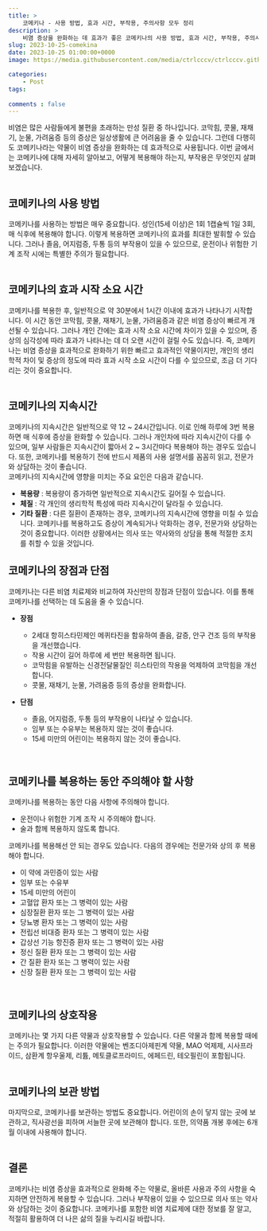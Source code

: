 ```yaml
---
title: >
    코메키나 - 사용 방법, 효과 시간, 부작용, 주의사항 모두 정리
description: > 
    비염 증상을 완화하는 데 효과가 좋은 코메키나의 사용 방법, 효과 시간, 부작용, 주의사항입니다.
slug: 2023-10-25-comekina
date: 2023-10-25 01:00:00+0000
image: https://media.githubusercontent.com/media/ctrlcccv/ctrlcccv.github.io/master/assets/img/post/2023-10-25-comekina.webp

categories:
    - Post
tags:
   
comments : false
---
```

비염은 많은 사람들에게 불편을 초래하는 만성 질환 중 하나입니다. 코막힘, 콧물, 재채기, 눈물, 가려움증 등의 증상은 일상생활에 큰 어려움을 줄 수 있습니다. 그런데 다행히도 코메키나라는 약물이 비염 증상을 완화하는 데 효과적으로 사용됩니다. 이번 글에서는 코메키나에 대해 자세히 알아보고, 어떻게 복용해야 하는지, 부작용은 무엇인지 살펴보겠습니다.  
<br>

## 코메키나의 사용 방법
코메키나를 사용하는 방법은 매우 중요합니다. 성인(15세 이상)은 1회 1캡슐씩 1일 3회, 매 식후에 복용해야 합니다. 이렇게 복용하면 코메키나의 효과를 최대한 발휘할 수 있습니다. 그러나 졸음, 어지럼증, 두통 등의 부작용이 있을 수 있으므로, 운전이나 위험한 기계 조작 시에는 특별한 주의가 필요합니다.  
<br>

## 코메키나의 효과 시작 소요 시간
코메키나를 복용한 후, 일반적으로 약 30분에서 1시간 이내에 효과가 나타나기 시작합니다. 이 시간 동안 코막힘, 콧물, 재채기, 눈물, 가려움증과 같은 비염 증상이 빠르게 개선될 수 있습니다.
그러나 개인 간에는 효과 시작 소요 시간에 차이가 있을 수 있으며, 증상의 심각성에 따라 효과가 나타나는 데 더 오랜 시간이 걸릴 수도 있습니다.
즉, 코메키나는 비염 증상을 효과적으로 완화하기 위한 빠르고 효과적인 약물이지만, 개인의 생리학적 차이 및 증상의 정도에 따라 효과 시작 소요 시간이 다를 수 있으므로, 조금 더 기다리는 것이 중요합니다.  
<br>
 
## 코메키나의 지속시간
코메키나의 지속시간은 일반적으로 약 12 ~ 24시간입니다. 이로 인해 하루에 3번 복용하면 매 식후에 증상을 완화할 수 있습니다. 그러나 개인차에 따라 지속시간이 다를 수 있으며, 일부 사람들은 지속시간이 짧아서 2 ~ 3시간마다 복용해야 하는 경우도 있습니다. 또한, 코메키나를 복용하기 전에 반드시 제품의 사용 설명서를 꼼꼼히 읽고, 전문가와 상담하는 것이 좋습니다.  
코메키나의 지속시간에 영향을 미치는 주요 요인은 다음과 같습니다.  

* **복용량** : 복용량이 증가하면 일반적으로 지속시간도 길어질 수 있습니다.
* **체질** : 각 개인의 생리학적 특성에 따라 지속시간이 달라질 수 있습니다.
* **기타 질환** : 다른 질환이 존재하는 경우, 코메키나의 지속시간에 영향을 미칠 수 있습니다.
코메키나를 복용하고도 증상이 계속되거나 악화하는 경우, 전문가와 상담하는 것이 중요합니다. 이러한 상황에서는 의사 또는 약사와의 상담을 통해 적절한 조치를 취할 수 있을 것입니다.  

<script async src="https://pagead2.googlesyndication.com/pagead/js/adsbygoogle.js?client=ca-pub-8535540836842352" crossorigin="anonymous"></script>
<ins class="adsbygoogle"
     style="display:block; text-align:center;"
     data-ad-layout="in-article"
     data-ad-format="fluid"
     data-ad-client="ca-pub-8535540836842352"
     data-ad-slot="2974559225"></ins>
<script>
     (adsbygoogle = window.adsbygoogle || []).push({});
</script>

## 코메키나의 장점과 단점
코메키나는 다른 비염 치료제와 비교하여 자신만의 장점과 단점이 있습니다. 이를 통해 코메키나를 선택하는 데 도움을 줄 수 있습니다.
* **장점**   

  * 2세대 항히스타민제인 메퀴타진을 함유하여 졸음, 갈증, 안구 건조 등의 부작용을 개선했습니다.
  * 작용 시간이 길어 하루에 세 번만 복용하면 됩니다.
  * 코막힘을 유발하는 신경전달물질인 히스타민의 작용을 억제하여 코막힘을 개선합니다.
  * 콧물, 재채기, 눈물, 가려움증 등의 증상을 완화합니다.

* **단점**
  * 졸음, 어지럼증, 두통 등의 부작용이 나타날 수 있습니다.
  * 임부 또는 수유부는 복용하지 않는 것이 좋습니다.
  * 15세 미만의 어린이는 복용하지 않는 것이 좋습니다.  
<br>

## 코메키나를 복용하는 동안 주의해야 할 사항
코메키나를 복용하는 동안 다음 사항에 주의해야 합니다.
* 운전이나 위험한 기계 조작 시 주의해야 합니다.
* 술과 함께 복용하지 않도록 합니다.  

코메키나를 복용해선 안 되는 경우도 있습니다. 다음의 경우에는 전문가와 상의 후 복용해야 합니다.   

* 이 약에 과민증이 있는 사람
* 임부 또는 수유부
* 15세 미만의 어린이
* 고혈압 환자 또는 그 병력이 있는 사람
* 심장질환 환자 또는 그 병력이 있는 사람
* 당뇨병 환자 또는 그 병력이 있는 사람
* 전립선 비대증 환자 또는 그 병력이 있는 사람
* 갑상선 기능 항진증 환자 또는 그 병력이 있는 사람
* 정신 질환 환자 또는 그 병력이 있는 사람
* 간 질환 환자 또는 그 병력이 있는 사람
* 신장 질환 환자 또는 그 병력이 있는 사람  
<br>

## 코메키나의 상호작용
코메키나는 몇 가지 다른 약물과 상호작용할 수 있습니다. 다른 약물과 함께 복용할 때에는 주의가 필요합니다. 이러한 약물에는 벤조디아제핀계 약물, MAO 억제제, 시사프라이드, 삼환계 항우울제, 리튬, 메토클로프라미드, 에페드린, 테오필린이 포함됩니다.  
<br>

## 코메키나의 보관 방법
마지막으로, 코메키나를 보관하는 방법도 중요합니다. 어린이의 손이 닿지 않는 곳에 보관하고, 직사광선을 피하며 서늘한 곳에 보관해야 합니다. 또한, 의약품 개봉 후에는 6개월 이내에 사용해야 합니다.   
<br>

## 결론
코메키나는 비염 증상을 효과적으로 완화해 주는 약물로, 올바른 사용과 주의 사항을 숙지하면 안전하게 복용할 수 있습니다. 그러나 부작용이 있을 수 있으므로 의사 또는 약사와 상담하는 것이 중요합니다. 코메키나를 포함한 비염 치료제에 대한 정보를 잘 알고, 적절히 활용하여 더 나은 삶의 질을 누리시길 바랍니다.




